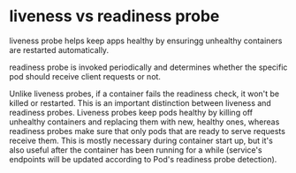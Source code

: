 # liveness vs readiness probe

liveness probe helps keep apps healthy by ensuringg unhealthy containers are
restarted automatically.

readiness probe is invoked periodically and determines whether the specific pod
should receive client requests or not.

Unlike liveness probes, if a container fails the readiness check, it won't be
killed or restarted. This is an important distinction between liveness and
readiness probes. Liveness probes keep pods healthy by killing off unhealthy
containers and replacing them with new, healthy ones, whereas readiness probes
make sure that only pods that are ready to serve requests receive them. This is
mostly necessary during container start up, but it's also useful after the
container has been running for a while (service's endpoints will be updated
according to Pod's readiness probe detection).
